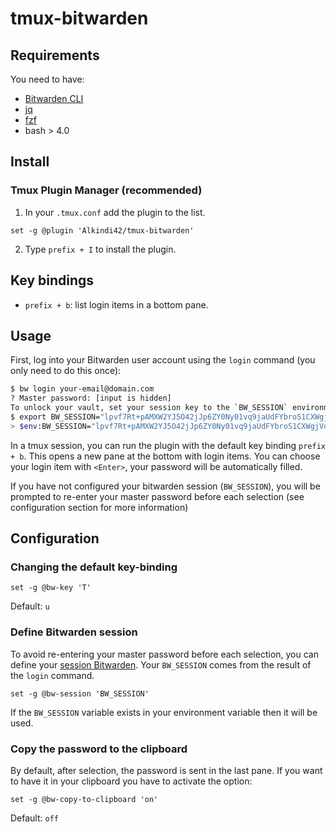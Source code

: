 # tmux-bitwarden

## Requirements
You need to have:
* [Bitwarden CLI](https://bitwarden.com/)
* [jq](https://stedolan.github.io/jq/)
* [fzf](https://github.com/junegunn/fzf)
* bash > 4.0

## Install

### Tmux Plugin Manager (recommended)
1. In your `.tmux.conf` add the plugin to the list.
```
set -g @plugin 'Alkindi42/tmux-bitwarden'
```
2. Type `prefix + I` to install the plugin.

## Key bindings
* `prefix + b`: list login items in a bottom pane.

## Usage
First, log into your Bitwarden user account using the `login` command (you only need to do this once):
```bash
$ bw login your-email@domain.com
? Master password: [input is hidden]
To unlock your vault, set your session key to the `BW_SESSION` environment variable. ex:
$ export BW_SESSION="lpvf7Rt+pAMXW2YJ5O42jJp6ZY0Ny01vq9jaUdFYbroS1CXWgjVdy7j42owHVoLwZf+yDI+ro68Qngo9mdD/vA=="
> $env:BW_SESSION="lpvf7Rt+pAMXW2YJ5O42jJp6ZY0Ny01vq9jaUdFYbroS1CXWgjVdy7j42owHVoLwZf+yDI+ro68Qngo9mdD/vA=="
```

In a tmux session, you can run the plugin with the default key binding `prefix + b`. This opens a new pane at the bottom with login items. You can choose your login item with `<Enter>`, your password will be automatically filled.

If you have not configured your bitwarden session (`BW_SESSION`), you will be prompted to re-enter your master password before each selection (see configuration section for more information)

## Configuration

### Changing the default key-binding
```
set -g @bw-key 'T'
```
Default: `u`

### Define Bitwarden session
To avoid re-entering your master password before each selection, you can define your [session Bitwarden](https://bitwarden.com/help/article/cli/#session-management).
Your `BW_SESSION` comes from the result of the `login` command.
```
set -g @bw-session 'BW_SESSION'
```
If the `BW_SESSION` variable exists in your environment variable then it will be used.

### Copy the password to the clipboard
By default, after selection, the password is sent in the last pane. If you want to have it in your clipboard you have to activate the option:
```
set -g @bw-copy-to-clipboard 'on'
```
Default: `off`
